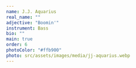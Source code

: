```yaml
---
name: J.J. Aquarius
real_name: ""
adjective: "Boomin'"
instrument: Bass
bio: ""
main: true
order: 6
photoColor: "#ffb900"
photo: src/assets/images/media/jj-aquarius.webp
---
```

